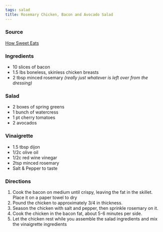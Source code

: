 ```yaml
---
tags: salad
title: Rosemary Chicken, Bacon and Avocado Salad
---
```


### Source
[How Sweet Eats](http://www.howsweeteats.com/2016/07/rosemary-chicken-bacon-and-avocado-salad/)

### Ingredients
* 10 slices of bacon
* 1.5 lbs boneless, skinless chicken breasts
* 2 tbsp minced rosemary _(really just whatever is left over from the dressing)_

### Salad
* 2 boxes of spring greens
* 1 bunch of watercress
* 1 pt cherry tomatoes
* 2 avocados

### Vinaigrette
* 1.5 tbsp dijon
* 1/2c olive oil
* 1/2c red wine vinegar
* 2tsp minced rosemary
* Salt & Pepper to taste

### Directions
1. Cook the bacon on medium until crispy, leaving the fat in the skillet. Place it on a paper towel to dry
2. Pound the chicken to approximately 3/4 in thickness.
2. Season the chicken with salt and pepper, then sprinkle rosemary on it.
2. Cook the chicken in the bacon fat, about 5-6 minutes per side.
3. Let the chicken rest while you assemble the salad ingredients and mix the vinaigrette ingredients
